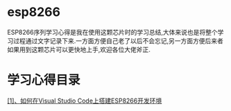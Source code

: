 # esp8266
ESP8266序列学习心得是我在使用这颗芯片时的学习总结,大体来说也是将整个学习过程通过文字记录下来.一方面方便自己老了以后不会忘记,另一方面方便后来者如果用到这颗芯片可以更快地上手,欢迎各位大佬斧正.

# 学习心得目录
[[1]、如何在Visual Studio Code上搭建ESP8266开发环境](https://github.com/xiaolongba/esp8266/blob/master/%E5%AD%A6%E4%B9%A0%E5%BF%83%E5%BE%97%E6%96%87%E7%AB%A0/%E5%A6%82%E4%BD%95%E5%9C%A8Visual%20Studio%20Code%E4%B8%8A%E6%90%AD%E5%BB%BAESP8266%E5%BC%80%E5%8F%91%E7%8E%AF%E5%A2%83.md)
